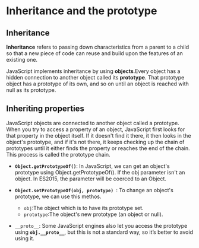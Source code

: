 # Inheritance and the prototype

 
## Inheritance
**Inheritance** refers to passing down characteristics from a parent to a child so that a new piece of code can reuse and build upon the features of an existing one.

JavaScript implements inheritance by using **objects**.Every object has a hidden connection to another object called its **prototype**. That prototype object has a prototype of its own, and so on until an object is reached with null as its prototype.
## Inheriting properties
JavaScript objects are connected to another object called a prototype. When you try to access a property of an object, JavaScript first looks for that property in the object itself. If it doesn't find it there, it then looks in the object's prototype, and if it's not there, it keeps checking up the chain of prototypes until it either finds the property or reaches the end of the chain. This process is called the prototype chain.
 - **`Object.getPrototypeOf()`**: In JavaScript, we can get an object's prototype using Object.getPrototypeOf(). If the obj parameter isn't an object. In ES2015, the parameter will be coerced to an Object.
- **`Object.setPrototypeOf(obj, prototype)
`**: To change an object's prototype, we can use this methos.
  - `obj`:The object which is to have its prototype set.
  - `prototype`:The object's new prototype (an object or null).

 - `__proto__`: Some JavaScript engines also let you access the prototype using **`obj.__proto__`**, but this is not a standard way, so it’s better to avoid using it.

